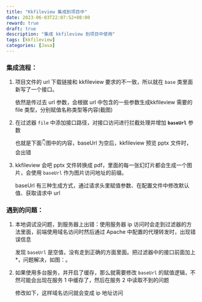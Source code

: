 ```yaml
---
title: "Kkfileview 集成到项目中"
date: 2023-06-03T22:07:52+08:00
reward: true
draft: true
description: "集成 kkfileview 到项目中使用"
tags: [kkfileview]
categories: [Java]
---
```


<!--more-->

### 集成流程：

1. 项目文件的 url 下载链接和 kkfileview 要求的不一致，所以就在 `base` 类里面新写了一个接口。

   依然是传过去 url 参数，会根据 url 中包含的一些参数生成kkfileview 需要的 file 类型，分别赋值名称类型等内容(截图)

2. 在过滤器 `file` 中添加接口路径，对接口访问进行拦截处理并增加 **`baseUrl`** 参数

   也就是下面👇图中的内容，baseUrl 为空后，kkfileview 预览 pptx 文件时，会出错

3. kkfileview 会吧 pptx 文件转换成 pdf，里面的每一张幻灯片都会生成一个图片，会使用 `baseUrl` 作为图片访问地址的前缀。

   baseUrl 有三种生成方式，通过请求头里赋值参数、在配置文件中修改默认值、获取请求中 url

### 遇到的问题：

1. 本地调试没问题，到服务器上出错：使用服务器 ip 访问时会走到过滤器的方法里面，前端使用域名访问时然后通过 Apache 中配置的代理转发时，出现错误信息

   发现 `baseUrl` 是空值，没有走到正确的方面里面。把过滤器中的接口前面加上*，问题解决，如图：。

2. 如果使用多台服务，并开启了缓存，那么就需要修改 `baseUrl` 的赋值逻辑，不然可能会出现在服务 1 中缓存了，然后在服务 2 中读取不到的问题

   修改如下，这样域名访问就会变成 ip 地址访问



